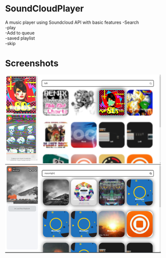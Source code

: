 # SoundCloudPlayer
A music player using Soundcloud API with basic features
-Search  
-play  
-Add to queue  
-saved playlist  
-skip
# Screenshots  
![](snaps/2s.PNG)
![](snaps/1s.PNG)
